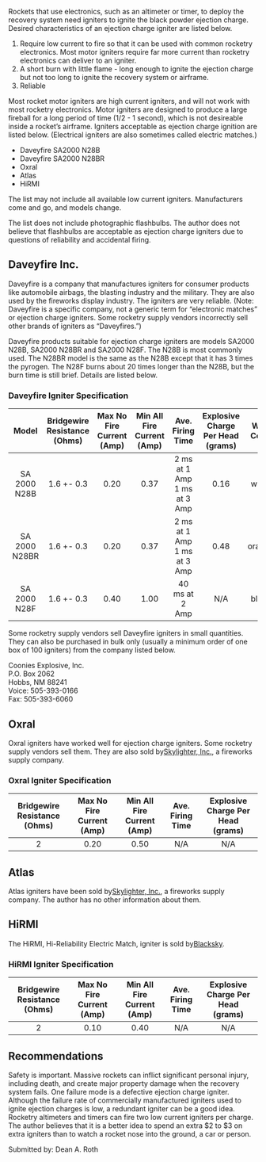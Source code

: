 Rockets that use electronics, such as an altimeter or timer, to deploy the recovery system need igniters to ignite the black powder ejection charge. Desired characteristics of an ejection charge igniter are listed below.

1. Require low current to fire so that it can be used with common rocketry electronics. Most motor igniters require far more current than rocketry electronics can deliver to an igniter. 
2. A short burn with little flame - long enough to ignite the ejection charge but not too long to ignite the recovery system or airframe. 
3. Reliable

Most rocket motor igniters are high current igniters, and will not work with most rocketry electronics. Motor igniters are designed to produce a large fireball for a long period of time (1/2 - 1 second), which is not desireable inside a rocket’s airframe. Igniters acceptable as ejection charge ignition are listed below. (Electrical igniters are also sometimes called electric matches.)

- Daveyfire SA2000 N28B
- Daveyfire SA2000 N28BR
- Oxral
- Atlas
- HiRMI

The list may not include all available low current igniters. Manufacturers come and go, and models change.

The list does not include photographic flashbulbs. The author does not believe that flashbulbs are acceptable as ejection charge igniters due to questions of reliability and accidental firing.

## Daveyfire Inc.

Daveyfire is a company that manufactures igniters for consumer products like automobile airbags, the blasting industry and the military. They are also used by the fireworks display industry. The igniters are very reliable. (Note: Daveyfire is a specific company, not a generic term for “electronic matches” or ejection charge igniters. Some rocketry supply vendors incorrectly sell other brands of igniters as “Daveyfires.”)

Daveyfire products suitable for ejection charge igniters are models SA2000 N28B, SA2000 N28BR and SA2000 N28F. The N28B is most commonly used. The N28BR model is the same as the N28B except that it has 3 times the pyrogen. The N28F burns about 20 times longer than the N28B, but the burn time is still brief. Details are listed below.

### Daveyfire Igniter Specification

|     Model     | Bridgewire Resistance (Ohms) | Max No Fire Current (Amp) | Min All Fire Current (Amp) |       Ave. Firing Time      | Explosive Charge Per Head (grams) | Wire Color |
|:-------------:|:----------------------------:|:-------------------------:|:--------------------------:|:---------------------------:|:---------------------------------:|:----------:|
| SA 2000 N28B  | 1.6 +- 0.3                   | 0.20                      | 0.37                       | 2 ms at 1 Amp 1 ms at 3 Amp | 0.16                              | white      |
| SA 2000 N28BR | 1.6 +- 0.3                   | 0.20                      | 0.37                       | 2 ms at 1 Amp 1 ms at 3 Amp | 0.48                              | orange     |
| SA 2000 N28F  | 1.6 +- 0.3                   | 0.40                      | 1.00                       | 40 ms at 2 Amp              | N/A                               | black      |

Some rocketry supply vendors sell Daveyfire igniters in small quantities. They can also be purchased in bulk only (usually a minimum order of one box of 100 igniters) from the company listed below.

Coonies Explosive, Inc.  
P.O. Box 2062  
Hobbs, NM 88241  
Voice: 505-393-0166  
Fax: 505-393-6060

## Oxral

Oxral igniters have worked well for ejection charge igniters. Some rocketry supply vendors sell them. They are also sold by[Skylighter, Inc.](http://www.skylighter.com), a fireworks supply company.

### Oxral Igniter Specification

| Bridgewire Resistance (Ohms) | Max No Fire Current (Amp) | Min All Fire Current (Amp) | Ave. Firing Time | Explosive Charge Per Head (grams) |
|:----------------------------:|:-------------------------:|:--------------------------:|:----------------:|:---------------------------------:|
| 2                            | 0.20                      | 0.50                       | N/A              | N/A                               |

## Atlas

Atlas igniters have been sold by[Skylighter, Inc.](http://www.skylighter.com), a fireworks supply company. The author has no other information about them.

## HiRMI

The HiRMI, Hi-Reliability Electric Match, igniter is sold by[Blacksky](http://www.blacksky.com).

### HiRMI Igniter Specification

| Bridgewire Resistance (Ohms) | Max No Fire Current (Amp) | Min All Fire Current (Amp) | Ave. Firing Time | Explosive Charge Per Head (grams) |
|:----------------------------:|:-------------------------:|:--------------------------:|:----------------:|:---------------------------------:|
| 2                            | 0.10                      | 0.40                       | N/A              | N/A                               |

## Recommendations

Safety is important. Massive rockets can inflict significant personal injury, including death, and create major property damage when the recovery system fails. One failure mode is a defective ejection charge igniter. Although the failure rate of commercially manufactured igniters used to ignite ejection charges is low, a redundant igniter can be a good idea. Rocketry altimeters and timers can fire two low current igniters per charge. The author believes that it is a better idea to spend an extra $2 to $3 on extra igniters than to watch a rocket nose into the ground, a car or person.

Submitted by: Dean A. Roth


